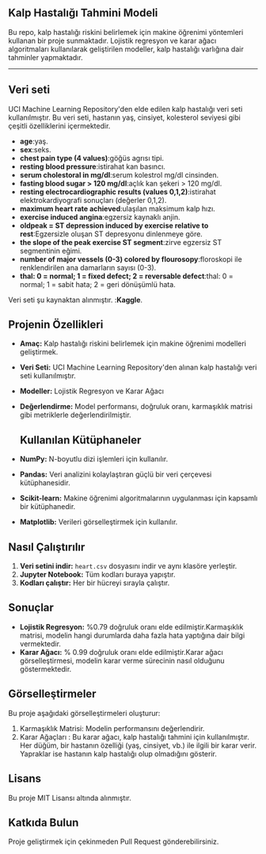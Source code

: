 ## Kalp Hastalığı Tahmini Modeli

Bu repo, kalp hastalığı riskini belirlemek için makine öğrenimi yöntemleri kullanan bir proje sunmaktadır. Lojistik regresyon ve karar ağacı algoritmaları kullanılarak geliştirilen modeller, kalp hastalığı varlığına dair tahminler yapmaktadır.

----

## Veri seti

UCI Machine Learning Repository'den elde edilen kalp hastalığı veri seti kullanılmıştır. Bu veri seti, hastanın yaş, cinsiyet, kolesterol seviyesi gibi çeşitli özelliklerini içermektedir.

-  **age**:yaş.
-  **sex**:seks.
-  **chest pain type (4 values)**:göğüs agrısı tipi.
-  **resting blood pressure**:istirahat kan basıncı.
-  **serum cholestoral in mg/dl**:serum kolestrol mg/dl cinsinden.
-  **fasting blood sugar > 120 mg/dl**:açlık kan şekeri > 120 mg/dl.
-  **resting electrocardiographic results (values 0,1,2)**:istirahat elektrokardiyografi sonuçları (değerler 0,1,2).
-  **maximum heart rate achieved**:ulaşılan maksimum kalp hızı.
-  **exercise induced angina**:egzersiz kaynaklı anjin.
-  **oldpeak = ST depression induced by exercise relative to rest**:Egzersizle oluşan ST depresyonu dinlenmeye göre.
-  **the slope of the peak exercise ST segment**:zirve egzersiz ST segmentinin eğimi.
-  **number of major vessels (0-3) colored by flourosopy**:floroskopi ile renklendirilen ana damarların sayısı (0-3).
-  **thal: 0 = normal; 1 = fixed defect; 2 = reversable defect**:thal: 0 = normal; 1 = sabit hata; 2 = geri dönüşümlü hata.

Veri seti şu kaynaktan alınmıştır. :**Kaggle**.



## Projenin Özellikleri

* **Amaç:** Kalp hastalığı riskini belirlemek için makine öğrenimi modelleri geliştirmek.
* **Veri Seti:** UCI Machine Learning Repository'den alınan kalp hastalığı veri seti kullanılmıştır.
* **Modeller:** Lojistik Regresyon ve Karar Ağacı
* **Değerlendirme:** Model performansı, doğruluk oranı, karmaşıklık matrisi gibi metriklerle değerlendirilmiştir.


  ## Kullanılan Kütüphaneler
* **NumPy:** N-boyutlu dizi işlemleri için kullanılır.
* **Pandas:** Veri analizini kolaylaştıran güçlü bir veri çerçevesi kütüphanesidir.
* **Scikit-learn:** Makine öğrenimi algoritmalarının uygulanması için kapsamlı bir kütüphanedir.
* **Matplotlib:** Verileri görselleştirmek için kullanılır.

## Nasıl Çalıştırılır
1. **Veri setini indir:** `heart.csv` dosyasını indir ve aynı klasöre yerleştir.
2. **Jupyter Notebook:** Tüm kodları buraya yapıştır.
3. **Kodları çalıştır:** Her bir hücreyi sırayla çalıştır.

## Sonuçlar
* **Lojistik Regresyon:** %0.79 doğruluk oranı elde edilmiştir.Karmaşıklık matrisi, modelin hangi durumlarda daha fazla hata yaptığına dair bilgi vermektedir.
* **Karar Ağacı:** % 0.99 doğruluk oranı elde edilmiştir.Karar ağacı görselleştirmesi, modelin karar verme sürecinin nasıl olduğunu göstermektedir.


## Görselleştirmeler
Bu proje aşağıdaki görselleştirmeleri oluşturur:
1. Karmaşıklık Matrisi: Modelin performansını değerlendirir.
2. Karar Ağaçları : Bu karar ağacı, kalp hastalığı tahmini için kullanılmıştır. Her düğüm, bir hastanın özelliği (yaş, cinsiyet, vb.) ile ilgili bir karar verir. Yapraklar ise hastanın kalp hastalığı olup olmadığını gösterir.



## Lisans
Bu proje MIT Lisansı altında alınmıştır.

## Katkıda Bulun
Proje geliştirmek için çekinmeden Pull Request gönderebilirsiniz.


